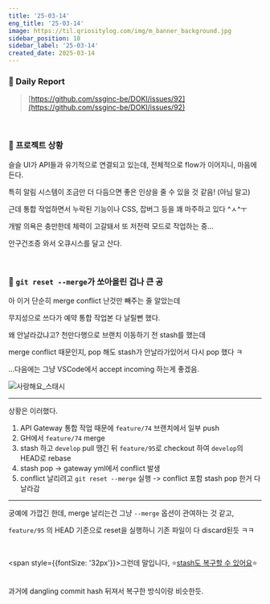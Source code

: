 ```yaml
---
title: '25-03-14'
eng_title: '25-03-14'
image: https://til.qriositylog.com/img/m_banner_background.jpg
sidebar_position: 18
sidebar_label: '25-03-14'
created_date: 2025-03-14
---
```


### 📌 Daily Report
> [https://github.com/ssginc-be/DOKI/issues/92](https://github.com/ssginc-be/DOKI/issues/92)

<br/>

### 📌 프로젝트 상황

슬슬 UI가 API들과 유기적으로 연결되고 있는데, 전체적으로 flow가 이어지니, 마음에 든다.

특히 알림 시스템이 조금만 더 다듬으면 좋은 인상을 줄 수 있을 것 같음! (아님 말고)

근데 통합 작업하면서 누락된 기능이나 CSS, 잡버그 등을 꽤 마주하고 있다 ^ㅅ^ㅜ

개발 의욕은 충만한데 체력이 고갈돼서 또 저전력 모드로 작업하는 중...

안구건조증 와서 오큐시스를 달고 산다.


<br />

### 📌 `git reset --merge`가 쏘아올린 겁나 큰 공

아 이거 단순히 merge conflict 난것만 빼주는 줄 알았는데

무지성으로 쓰다가 예약 통합 작업본 다 날릴뻔 했다.


왜 안날라갔냐고? 천만다행으로 브랜치 이동하기 전 stash를 했는데

merge conflict 때문인지, pop 해도 stash가 안날라가있어서 다시 pop 했다 ㅋ

...다음에는 그냥 VSCode에서 accept incoming 하는게 좋겠음.

![사랑해요_스태시](https://github.com/user-attachments/assets/88aa8762-3ecb-4180-b322-e141ba18a28e)

---
상황은 이러했다.

1. API Gateway 통합 작업 때문에 `feature/74` 브랜치에서 일부 push
2. GH에서 `feature/74` merge
3. stash 하고 `develop` pull 땡긴 뒤 `feature/95`로 checkout 하여 `develop`의 HEAD로 rebase
4. stash pop -> gateway yml에서 conflict 발생
5. conflict 날리려고 `git reset --merge` 실행 -> conflict 포함 stash pop 한거 다 날라감
---

궁예에 가깝긴 한데, merge 날리는건 그냥 `--merge` 옵션이 관여하는 것 같고,

`feature/95` 의 HEAD 기준으로 reset을 실행하니 기존 파일이 다 discard된듯 ㅋㅋ

<br />

<span style={{fontSize: '32px'}}>그런데 말입니다, ⭐<a href="https://bohyunkang.tistory.com/201">stash도 복구할 수 있어요</a>⭐</span><br /><br />

과거에 dangling commit hash 뒤져서 복구한 방식이랑 비슷한듯.